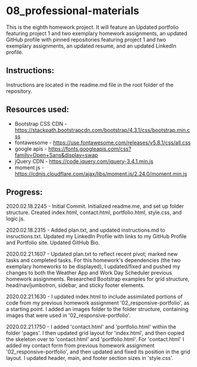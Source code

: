 # 08_professional-materials
This is the eighth homework project. It will feature an Updated portfolio featuring project 1 and two exemplary homework assignments, an updated GitHub profile with pinned repositories featuring project 1 and two exemplary assignments, an updated resume, and an updated LinkedIn profile.

Instructions:
------------
Instructions are located in the readme.md file in the root folder of the repository.


Resources used:
------------
- Bootstrap CSS CDN - https://stackpath.bootstrapcdn.com/bootstrap/4.3.1/css/bootstrap.min.css
- fontawesome       - https://use.fontawesome.com/releases/v5.8.1/css/all.css
- google apis       - https://fonts.googleapis.com/css?family=Open+Sans&display=swap
- jQuery CDN        - https://code.jquery.com/jquery-3.4.1.min.js
- moment.js	    - https://cdnjs.cloudflare.com/ajax/libs/moment.js/2.24.0/moment.min.js

Progress:
------------
2020.02.18.2245 - Initial Commit.  Initialized readme.me, and set up folder structure.  Created index.html, contact.html, portfolio.html, style.css, and logic.js.

2020.02.18.2315 - Added plan.txt, and updated instructions.md to insructions.txt.  Updated my LinkedIn Profile with links to my GitHub Profile and Portfolio site.  Updated GitHub Bio. 

2020.02.21.1607 - Updated plan.txt to reflect recent pivot; marked new tasks and completed tasks.  For this homework's dependencies (the two exemplary homeworks to be displayed), I updated/fixed and pushed my changes to both the Weather App and Work Day Scheduler previous homework assignments.  Researched Bootstrap examples for grid structure, head/nav/jumbotron, sidebar, and sticky footer elements.

2020.02.21.1630 - I updated index.html to include assimilated portions of code from my previous homework assignment '02_responsive-portfolio', as a starting point.  I added an images folder to the folder structure, containing images that were used in '02_responsive-portfolio'. 

2020.02.21.1750 - I added 'contact.html' and 'portfolio.html' within the folder 'pages'.  I then updated grid layout for 'index.html', and then copied the skeleton over to 'contact.html' and 'portfolio.html'.  For 'contact.html' I added my contact form from previous homework assignment '02_responsive-portfolio', and then updated and fixed its position in the grid layout.  I updated header, main, and footer section sizes in 'style.css'. 